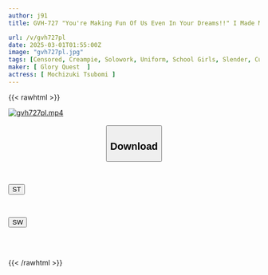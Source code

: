 ```yaml
---
author: j91
title: GVH-727 "You're Making Fun Of Us Even In Your Dreams!!" I Made My Damn Cheeky Little Brother's Girlfriend Understand By Sleeping With Him And Raping Her. Tsubomi Mochizuki

url: /v/gvh727pl
date: 2025-03-01T01:55:00Z
image: "gvh727pl.jpg"
tags: [Censored, Creampie, Solowork, Uniform, School Girls, Slender, Cuckold	]
maker: [ Glory Quest  ]
actress: [ Mochizuki Tsubomi ]
---
```



{{< rawhtml >}}

<div class="video" data-videoid="DzoQk4XXqeT6lJ">
    <a href="javascript:;">
        <img src="/v/gvh727pl/gvh727pl.jpg" width="WIDTH" height="HEIGHT" alt="gvh727pl.mp4" loading="lazy">
    </a>
</div>

<script type="text/javascript" src="https://j91.asia/asset/on-demand-st.js"></script>

<br>
  <link rel="stylesheet" href="https://j91.asia/asset/bs5.css">
  
  <center>
  <button class="btn btn-primary" type="button" data-bs-toggle="collapse" data-bs-target=".multi-collapse" aria-expanded="false" aria-controls="multiCollapseExample1 multiCollapseExample2"><h2>Download</h2></button></center>
</p>
<div class="row">
  <div class="col">
    <div class="collapse multi-collapse" id="multiCollapseExample1">
      <div class="card card-body">
	      	      <br>
<div class="buttons">  
<p><a href="/v/gvh727pl/st.html" target="_blank"><button class="btn-hover color-3"><i class="fa fa-download"></i> ST</button></a></p></div>
    </div>
  </div>
</div>
  <div class="col">
    <div class="collapse multi-collapse" id="multiCollapseExample2">
      <div class="card card-body">
	      <br>
<div class="buttons">
<p><a href="/v/gvh727pl/sw.html" target="_blank"><button class="btn-hover color-2"><i class="fa fa-download"></i> SW</button></a></p></div>
<br><br>
      </div>
    </div>
  </div>
</div>

{{< /rawhtml >}}